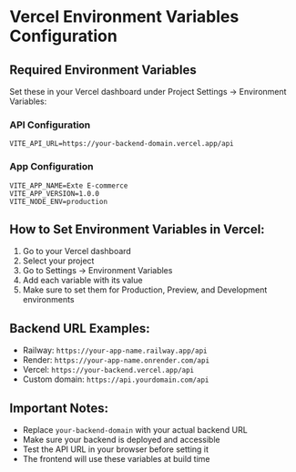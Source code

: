 # Vercel Environment Variables Configuration

## Required Environment Variables

Set these in your Vercel dashboard under Project Settings → Environment Variables:

### API Configuration
```
VITE_API_URL=https://your-backend-domain.vercel.app/api
```

### App Configuration
```
VITE_APP_NAME=Exte E-commerce
VITE_APP_VERSION=1.0.0
VITE_NODE_ENV=production
```

## How to Set Environment Variables in Vercel:

1. Go to your Vercel dashboard
2. Select your project
3. Go to Settings → Environment Variables
4. Add each variable with its value
5. Make sure to set them for Production, Preview, and Development environments

## Backend URL Examples:
- Railway: `https://your-app-name.railway.app/api`
- Render: `https://your-app-name.onrender.com/api`
- Vercel: `https://your-backend.vercel.app/api`
- Custom domain: `https://api.yourdomain.com/api`

## Important Notes:
- Replace `your-backend-domain` with your actual backend URL
- Make sure your backend is deployed and accessible
- Test the API URL in your browser before setting it
- The frontend will use these variables at build time



